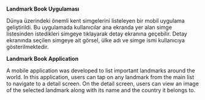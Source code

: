 **Landmark Book Uygulaması**  

Dünya üzerindeki önemli kent simgelerini listeleyen bir mobil uygulama geliştirildi.
Bu uygulamada kullanıcılar ana ekranda yer alan simge listesinden istedikleri simgeye tıklayarak detay ekranına geçebilir.
Detay ekranında seçilen simgeye ait görsel, ülke adı ve simge ismi kullanıcıya gösterilmektedir.


**Landmark Book Application**  

A mobile application was developed to list important landmarks around the world.
In this application, users can tap on any landmark from the main list to navigate to a detail screen.
On the detail screen, users can view an image of the selected landmark along with its name and the country it belongs to.

